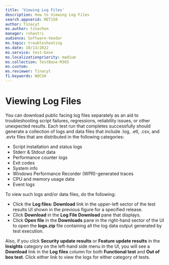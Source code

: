 ```yaml
---
title: 'Viewing Log Files'
description: How to Viewing Log Files
search.appverid: MET150
author: Tinacyt
ms.author: tinachen
manager: rshastri
audience: Software-Vendor
ms.topic: troubleshooting
ms.date: 10/13/2022
ms.service: test-base
ms.localizationpriority: medium
ms.collection: TestBase-M365
ms.custom:
ms.reviewer: Tinacyt
f1.keywords: NOCSH
---
```


# Viewing Log Files

You can download public facing log files separately as an aid to troubleshooting script failures, regressions, reliability issues, or other unexpected results. Each test run that completes successfully should generate a collection of logs and data files that include .log, .etl, .csv, and .evtx files that are distributed in the following categories:

- Script installation and status logs
- Stderr & Stdout data
- Performance counter logs
- Exit codes
- System info
- Windows Performance Recorder (WPR)-generated traces
- CPU and memory usage data
- Event logs

To view such logs and/or data files, do the following:

- Click the **Log files: Download** link in the upper-left sector of the test results UI shown in the previous figure for a specified release.
- Click **Download** in the **Log File Download** pane that displays.
- Click **Open file** in the **Downloads** pane in the right-hand sector of the UI to open the **logs.zip** file containing all the log data output generated by test execution.

Also, if you click **Security update results** or **Feature update results** in the **Insights** category on the left-hand side menu in the UI, you will see a **Download** link in the **Log files** column for both **Functional test** and **Out of box test**. Click either link to view the logs for either category of tests.
